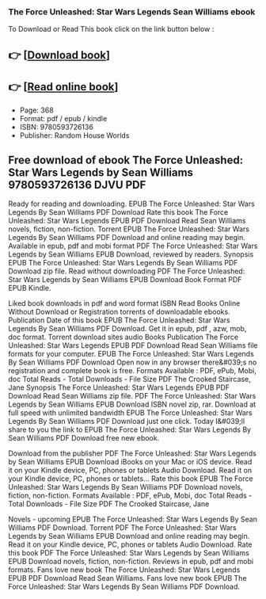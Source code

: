### The Force Unleashed: Star Wars Legends Sean Williams ebook

To Download or Read This book click on the link button below :

## 👉  [**[Download book](http://get-pdfs.com/download.php?group=book&from=github.com&id=721063&lnk=1079 "Download book")**]

## 👉  [**[Read online book](http://get-pdfs.com/download.php?group=book&from=github.com&id=721063&lnk=1079 "Read online book")**]


* Page: 368
* Format: pdf / epub / kindle
* ISBN: 9780593726136
* Publisher: Random House Worlds



## Free download of ebook The Force Unleashed: Star Wars Legends by Sean Williams 9780593726136 DJVU PDF


Ready for reading and downloading. EPUB The Force Unleashed: Star Wars Legends By Sean Williams PDF Download Rate this book The Force Unleashed: Star Wars Legends EPUB PDF Download Read Sean Williams novels, fiction, non-fiction. Torrent EPUB The Force Unleashed: Star Wars Legends By Sean Williams PDF Download and online reading may begin. Available in epub, pdf and mobi format PDF The Force Unleashed: Star Wars Legends by Sean Williams EPUB Download, reviewed by readers. Synopsis EPUB The Force Unleashed: Star Wars Legends By Sean Williams PDF Download zip file. Read without downloading PDF The Force Unleashed: Star Wars Legends by Sean Williams EPUB Download Book Format PDF EPUB Kindle.

Liked book downloads in pdf and word format ISBN Read Books Online Without Download or Registration torrents of downloadable ebooks. Publication Date of this book EPUB The Force Unleashed: Star Wars Legends By Sean Williams PDF Download. Get it in epub, pdf , azw, mob, doc format. Torrent download sites audio Books Publication The Force Unleashed: Star Wars Legends EPUB PDF Download Read Sean Williams file formats for your computer. EPUB The Force Unleashed: Star Wars Legends By Sean Williams PDF Download Open now in any browser there&amp;#039;s no registration and complete book is free. Formats Available : PDF, ePub, Mobi, doc Total Reads - Total Downloads - File Size PDF The Crooked Staircase, Jane Synopsis The Force Unleashed: Star Wars Legends EPUB PDF Download Read Sean Williams zip file. PDF The Force Unleashed: Star Wars Legends by Sean Williams EPUB Download ISBN novel zip, rar. Download at full speed with unlimited bandwidth EPUB The Force Unleashed: Star Wars Legends By Sean Williams PDF Download just one click. Today I&amp;#039;ll share to you the link to EPUB The Force Unleashed: Star Wars Legends By Sean Williams PDF Download free new ebook.

Download from the publisher PDF The Force Unleashed: Star Wars Legends by Sean Williams EPUB Download iBooks on your Mac or iOS device. Read it on your Kindle device, PC, phones or tablets Audio Download. Read it on your Kindle device, PC, phones or tablets... Rate this book EPUB The Force Unleashed: Star Wars Legends By Sean Williams PDF Download novels, fiction, non-fiction. Formats Available : PDF, ePub, Mobi, doc Total Reads - Total Downloads - File Size PDF The Crooked Staircase, Jane

Novels - upcoming EPUB The Force Unleashed: Star Wars Legends By Sean Williams PDF Download. Torrent PDF The Force Unleashed: Star Wars Legends by Sean Williams EPUB Download and online reading may begin. Read it on your Kindle device, PC, phones or tablets Audio Download. Rate this book PDF The Force Unleashed: Star Wars Legends by Sean Williams EPUB Download novels, fiction, non-fiction. Reviews in epub, pdf and mobi formats. Fans love new book The Force Unleashed: Star Wars Legends EPUB PDF Download Read Sean Williams. Fans love new book EPUB The Force Unleashed: Star Wars Legends By Sean Williams PDF Download.





